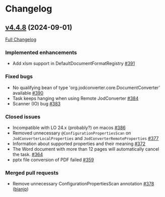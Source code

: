 # Changelog

## [v4.4.8](https://github.com/jodconverter/jodconverter/tree/v4.4.8) (2024-09-01)

[Full Changelog](https://github.com/jodconverter/jodconverter/compare/v4.4.7...v4.4.8)

### **Implemented enhancements**

- Add xlsm support in DefaultDocumentFormatRegistry [\#391](https://github.com/jodconverter/jodconverter/issues/391)

### **Fixed bugs**

- No qualifying bean of type 'org.jodconverter.core.DocumentConverter'
  available [\#390](https://github.com/jodconverter/jodconverter/issues/390)
- Task keeps hanging when using Remote JodConverter [\#384](https://github.com/jodconverter/jodconverter/issues/384)
- Scanner (IO) bug [\#383](https://github.com/jodconverter/jodconverter/issues/383)

### **Closed issues**

- Incompatible with LO 24.x \(probably?\) on macos [\#386](https://github.com/jodconverter/jodconverter/issues/386)
- Removed unnecessary `@ConfigurationPropertiesScan` on `JodConverterLocalProperties` and
  `JodConverterRemoteProperties` [\#377](https://github.com/jodconverter/jodconverter/issues/377)
- Information about supported properties and their
  meaning [\#372](https://github.com/jodconverter/jodconverter/issues/372)
- The Word document with more than 12 pages will automatically cancel the
  task. [\#364](https://github.com/jodconverter/jodconverter/issues/364)
- pptx file conversion of PDF failed [\#359](https://github.com/jodconverter/jodconverter/issues/359)

### **Merged pull requests**

- Remove unnecessary ConfigurationPropertiesScan
  annotation [\#378](https://github.com/jodconverter/jodconverter/pull/378) ([bianjp](https://github.com/bianjp))
